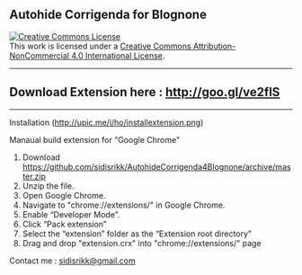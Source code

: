 Autohide Corrigenda for Blognone
----------------------------------------------------------------------------
<a rel="license" href="http://creativecommons.org/licenses/by-nc/4.0/"><img alt="Creative Commons License" style="border-width:0" src="http://i.creativecommons.org/l/by-nc/4.0/88x31.png" /></a><br />This work is licensed under a <a rel="license" href="http://creativecommons.org/licenses/by-nc/4.0/">Creative Commons Attribution-NonCommercial 4.0 International License</a>.

----------------------------------------------------------------------------

Download Extension here :  http://goo.gl/ve2flS
----------------------------------------------------------------------------
----------------------------------------------------------------------------
Installation 
(http://upic.me/i/ho/installextension.png)





Manaual build extension  for "Google Chrome"

1. Download https://github.com/sidisrikk/AutohideCorrigenda4Blognone/archive/master.zip
2. Unzip the file.
3. Open Google Chrome.
4. Navigate to "chrome://extensions/" in Google Chrome. 
5. Enable “Developer Mode”.
6. Click “Pack extension” 
7. Select the “extension” folder as the “Extension root directory”
8. Drag and drop "extension.crx" into "chrome://extensions/" page



Contact me : sidisrikk@gmail.com

